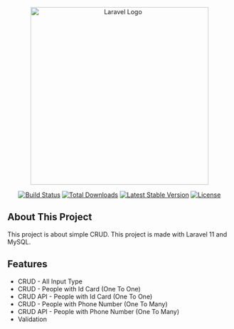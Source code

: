 <p align="center"><a href="https://laravel.com" target="_blank"><img src="https://raw.githubusercontent.com/laravel/art/master/logo-lockup/5%20SVG/2%20CMYK/1%20Full%20Color/laravel-logolockup-cmyk-red.svg" width="400" alt="Laravel Logo"></a></p>

<p align="center">
<a href="https://github.com/laravel/framework/actions"><img src="https://github.com/laravel/framework/workflows/tests/badge.svg" alt="Build Status"></a>
<a href="https://packagist.org/packages/laravel/framework"><img src="https://img.shields.io/packagist/dt/laravel/framework" alt="Total Downloads"></a>
<a href="https://packagist.org/packages/laravel/framework"><img src="https://img.shields.io/packagist/v/laravel/framework" alt="Latest Stable Version"></a>
<a href="https://packagist.org/packages/laravel/framework"><img src="https://img.shields.io/packagist/l/laravel/framework" alt="License"></a>
</p>

## About This Project

This project is about simple CRUD.
This project is made with Laravel 11 and MySQL.

## Features
<ul>
    <li>CRUD - All Input Type</li>
    <li>CRUD - People with Id Card (One To One)</li>
    <li>CRUD API - People with Id Card (One To One)</li>
    <li>CRUD - People with Phone Number (One To Many)</li>
    <li>CRUD API - People with Phone Number (One To Many)</li>
    <li>Validation</li>
</ul>
